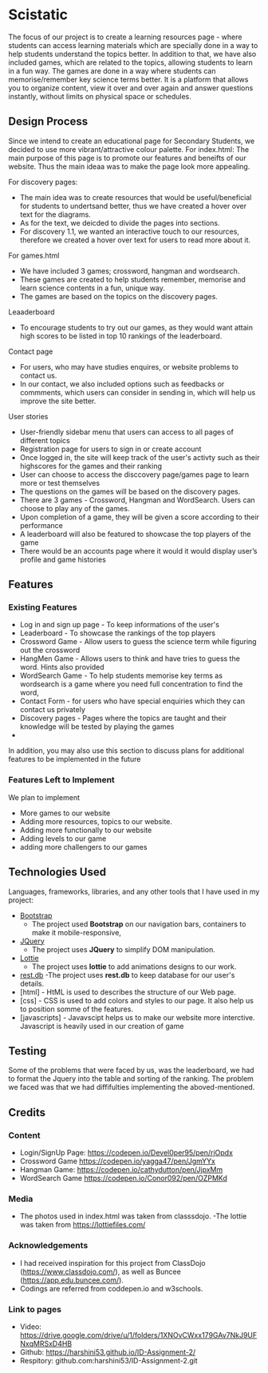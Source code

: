 # Scistatic
The focus of our project is to create a learning resources page - where students can access learning materials which are specially done in a way to help students understand the topics better. In addition to that, we have also included games, which are related to the topics, allowing students to learn in a fun way. The games are done in a way where students can memorise/remember key science terms better.
It is a platform that allows you to organize content, view it over and over again and answer questions instantly, without limits on physical space or schedules.
 
## Design Process
Since we intend to create an educational page for Secondary Students, we decided to use more vibrant/attractive colour palette.
For index.html:
 The main purpose of this page is to promote our features and beneifts of our website. Thus the main ideaa was to make the page look more appealing.
 
 For discovery pages:
  - The main idea was to create resources that would be useful/beneficial for students to undertsand better, thus we have created a hover over text for the diagrams.
  - As for the text, we deicded to divide the pages into sections.
  - For discovery 1.1, we wanted an interactive touch to our resources, therefore we created a hover over text for users to read more about it.

For games.html
- We have included 3 games; crossword, hangman and wordsearch.
- These games are created to help students remember, memorise and learn science contents in a fun, unique way.
- The games are based on the topics on the discovery pages.

Leaaderboard
- To encourage students to try out our games, as they would want attain high scores to be listed in top 10  rankings of the leaderboard.

Contact page
- For users, who may have studies enquires, or website problems to contact us.
- In our contact, we also included options such as feedbacks or commments, which users can consider in sending in, which will help us improve the site better.

User stories
- User-friendly sidebar menu that users can access to all pages of different topics 
- Registration page for users to sign in or create account
- Once logged in, the site will keep track of the user's activty such as their highscores for the games and their ranking
- User can choose to access the disccovery page/games page to learn more or test themselves
- The questions on the games will be based on the discovery pages.
- There are 3 games - Crossword, Hangman and WordSearch. Users can choose to play any of the games.
- Upon completion of a game, they will be given a score according to their performance
- A leaderboard will also be featured to showcase the top players of the game
- There would be an accounts page where it would it would display user’s profile and game histories


## Features 
### Existing Features
- Log in and sign up page - To keep informations of the user's
- Leaderboard - To showcase the rankings of the top players
- Crossword Game - Allow users to guess the science term while figuring out the crossword
- HangMen Game - Allows users to think and have tries to guess the word. Hints also provided
- WordSearch Game - To help students memorise key terms as wordsearch is a game where you need full concentration to find the word,
- Contact Form - for users who have special enquiries which they can contact us privately
- Discovery pages - Pages where the topics are taught and their knowledge will be tested by playing the games
- 
In addition, you may also use this section to discuss plans for additional features to be implemented in the future

### Features Left to Implement
We plan to implement
- More games to our website
- Adding more resources, topics to our website.
- Adding more functionally to our website 
- Adding levels to our game
- adding more challengers to our games

## Technologies Used
Languages, frameworks, libraries, and any other tools that I have used in my project:

- [Bootstrap](https://bootstrap.com)
    - The project used **Bootstrap** on our navigation bars, containers to make it mobile-responsive,
- [JQuery](https://jquery.com)
    - The project uses **JQuery** to simplify DOM manipulation.
- [Lottie](https://lottiefiles.com/)
    - The project uses **lottie** to add animations designs to our work.
- [rest.db](https://restdb.io/)
     -The project uses **rest.db** to keep database for our user's details.
- [html]
      - HtML is used to describes the structure of our Web page.
- [css]
       - CSS  is used to add colors and styles to our page. It also help us to position somme of the features.
- [javascripts]
       - Javavscipt helps us to make our website more interctive. Javascript is heavily used in our creation of game

## Testing

Some of the problems that were faced by us, was the leaderboard, we had to format the Jquery into the table and sorting of the ranking. The problem we faced was that we had diffifulties implementing the aboved-mentioned.

## Credits
### Content
- Login/SignUp Page:
https://codepen.io/Devel0per95/pen/rjOpdx
- Crossword Game
https://codepen.io/yagga47/pen/JgmYYx
- Hangman Game:
https://codepen.io/cathydutton/pen/JjpxMm
- WordSearch Game
https://codepen.io/Conor092/pen/OZPMKd

### Media
- The photos used in index.html was taken from classsdojo.
-The lottie was taken from https://lottiefiles.com/

### Acknowledgements
- I had received inspiration for this project from ClassDojo (https://www.classdojo.com/), as well as Buncee (https://app.edu.buncee.com/).
- Codings are referred from coddepen.io and w3schools.


### Link to pages
- Video: https://drive.google.com/drive/u/1/folders/1XNOvCWxx179GAv7NkJ9UFNxqMRSxD4HB
- Github: https://harshini53.github.io/ID-Assignment-2/
- Respitory: github.com:harshini53/ID-Assignment-2.git

